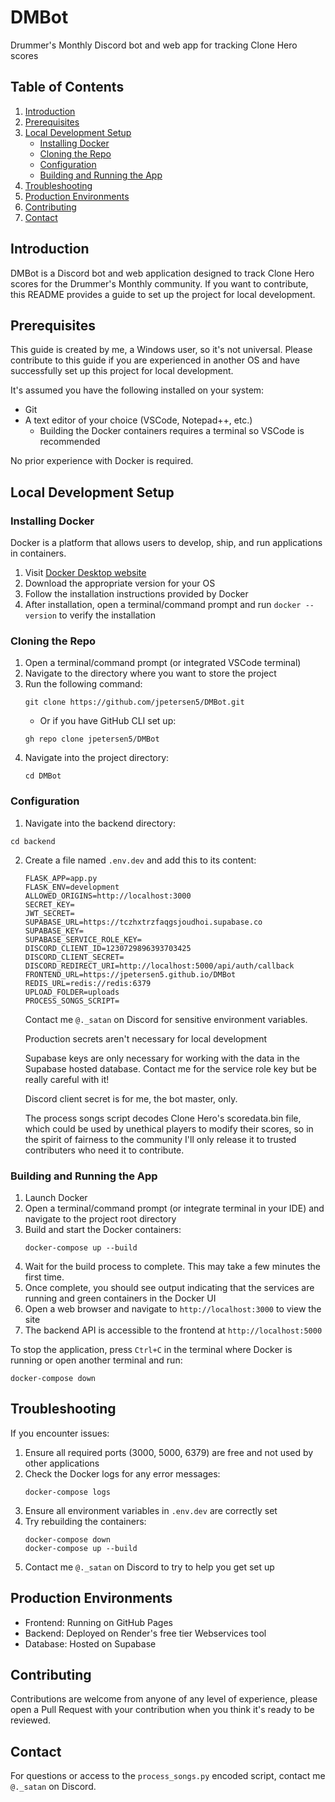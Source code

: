 # DMBot

Drummer's Monthly Discord bot and web app for tracking Clone Hero scores

## Table of Contents
1. [Introduction](#introduction)
2. [Prerequisites](#prerequisites)
3. [Local Development Setup](#local-development-setup)
   - [Installing Docker](#installing-docker)
   - [Cloning the Repo](#cloning-the-repo)
   - [Configuration](#configuration)
   - [Building and Running the App](#building-and-running-the-app)
4. [Troubleshooting](#troubleshooting)
5. [Production Environments](#production-environments)
6. [Contributing](#contributing)
7. [Contact](#contact)

## Introduction

DMBot is a Discord bot and web application designed to track Clone Hero scores for the Drummer's Monthly community. If you want to contribute, this README provides a guide to set up the project for local development.

## Prerequisites

This guide is created by me, a Windows user, so it's not universal. Please contribute to this guide if you are experienced in another OS and have successfully set up this project for local development.

It's assumed you have the following installed on your system:
- Git
- A text editor of your choice (VSCode, Notepad++, etc.)
  - Building the Docker containers requires a terminal so VSCode is recommended

No prior experience with Docker is required.

## Local Development Setup

### Installing Docker

Docker is a platform that allows users to develop, ship, and run applications in containers.

1. Visit [Docker Desktop website](https://www.docker.com/products/docker-desktop)
2. Download the appropriate version for your OS
3. Follow the installation instructions provided by Docker
4. After installation, open a terminal/command prompt and run `docker --version` to verify the installation

### Cloning the Repo

1. Open a terminal/command prompt (or integrated VSCode terminal)
2. Navigate to the directory where you want to store the project
3. Run the following command:
   ```
   git clone https://github.com/jpetersen5/DMBot.git
   ```
   - Or if you have GitHub CLI set up:
   ```
   gh repo clone jpetersen5/DMBot
   ```
4. Navigate into the project directory:
   ```
   cd DMBot
   ```

### Configuration

1. Navigate into the backend directory:
  ```
  cd backend
  ```

2. Create a file named `.env.dev` and add this to its content:

   ```
   FLASK_APP=app.py
   FLASK_ENV=development
   ALLOWED_ORIGINS=http://localhost:3000
   SECRET_KEY=
   JWT_SECRET=
   SUPABASE_URL=https://tczhxtrzfaqgsjoudhoi.supabase.co
   SUPABASE_KEY=
   SUPABASE_SERVICE_ROLE_KEY=
   DISCORD_CLIENT_ID=1230729896393703425
   DISCORD_CLIENT_SECRET=
   DISCORD_REDIRECT_URI=http://localhost:5000/api/auth/callback
   FRONTEND_URL=https://jpetersen5.github.io/DMBot
   REDIS_URL=redis://redis:6379
   UPLOAD_FOLDER=uploads
   PROCESS_SONGS_SCRIPT=
   ```

   Contact me `@._satan` on Discord for sensitive environment variables.

   Production secrets aren't necessary for local development

   Supabase keys are only necessary for working with the data in the Supabase hosted database. Contact me for the service role key but be really careful with it!

   Discord client secret is for me, the bot master, only.

   The process songs script decodes Clone Hero's scoredata.bin file, which could be used by unethical players to modify their scores, so in the spirit of fairness to the community I'll only release it to trusted contributers who need it to contribute.

### Building and Running the App

1. Launch Docker
2. Open a terminal/command prompt (or integrate terminal in your IDE) and navigate to the project root directory
3. Build and start the Docker containers:
   ```
   docker-compose up --build
   ```
4. Wait for the build process to complete. This may take a few minutes the first time.
5. Once complete, you should see output indicating that the services are running and green containers in the Docker UI
6. Open a web browser and navigate to `http://localhost:3000` to view the site
7. The backend API is accessible to the frontend at `http://localhost:5000`

To stop the application, press `Ctrl+C` in the terminal where Docker is running or open another terminal and run:
```
docker-compose down
```

## Troubleshooting

If you encounter issues:
1. Ensure all required ports (3000, 5000, 6379) are free and not used by other applications
2. Check the Docker logs for any error messages:
   ```
   docker-compose logs
   ```
3. Ensure all environment variables in `.env.dev` are correctly set
4. Try rebuilding the containers:
   ```
   docker-compose down
   docker-compose up --build
   ```
5. Contact me `@._satan` on Discord to try to help you get set up

## Production Environments

- Frontend: Running on GitHub Pages
- Backend: Deployed on Render's free tier Webservices tool
- Database: Hosted on Supabase

## Contributing

Contributions are welcome from anyone of any level of experience, please open a Pull Request with your contribution when you think it's ready to be reviewed.

## Contact

For questions or access to the `process_songs.py` encoded script, contact me `@._satan` on Discord.
